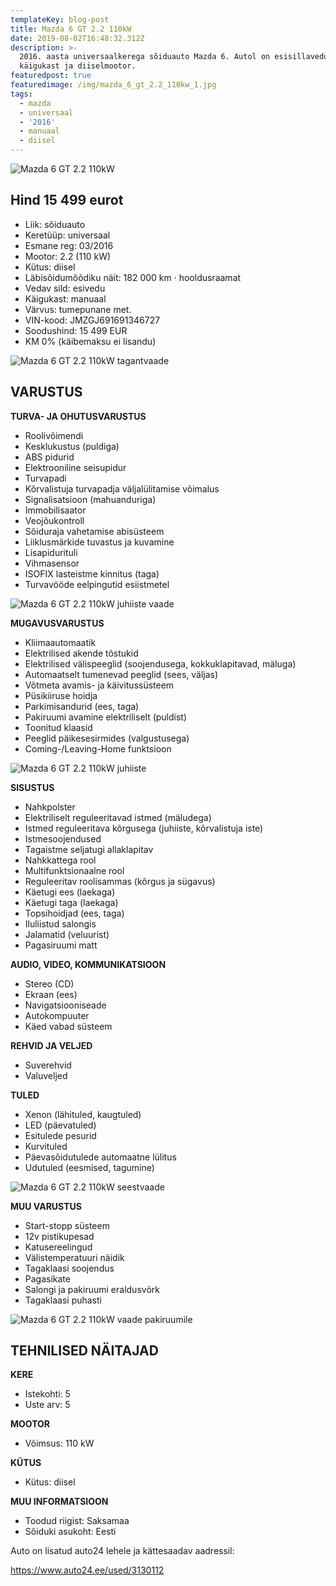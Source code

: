 ```yaml
---
templateKey: blog-post
title: Mazda 6 GT 2.2 110kW
date: 2019-08-02T16:48:32.312Z
description: >-
  2016. aasta universaalkerega sõiduauto Mazda 6. Autol on esisillavedu, manuaal
  käigukast ja diiselmootor.
featuredpost: true
featuredimage: /img/mazda_6_gt_2.2_110kw_1.jpg
tags:
  - mazda
  - universaal
  - '2016'
  - manuaal
  - diisel
---
```

![Mazda 6 GT 2.2 110kW](/img/mazda_6_gt_2.2_110kw_1.jpg "Mazda 6 GT 2.2 110kW")

## Hind 15 499 eurot

* Liik:	sõiduauto
* Keretüüp:	universaal
* Esmane reg:	03/2016
* Mootor:	2.2 (110 kW)
* Kütus:	diisel
* Läbisõidumõõdiku näit:	182 000 km · hooldusraamat
* Vedav sild:	esivedu
* Käigukast:	manuaal
* Värvus:	tumepunane met.
* VIN-kood:	JMZGJ691691346727
* Soodushind:	15 499 EUR
* KM 0% (käibemaksu ei lisandu)

![Mazda 6 GT 2.2 110kW tagantvaade](/img/mazda_6_gt_2.2_110kw_2.jpg "Mazda 6 GT 2.2 110kW tagantvaade")

## VARUSTUS

**TURVA- JA OHUTUSVARUSTUS**

* Roolivõimendi
* Kesklukustus (puldiga)
* ABS pidurid
* Elektrooniline seisupidur
* Turvapadi
* Kõrvalistuja turvapadja väljalülitamise võimalus
* Signalisatsioon (mahuanduriga)
* Immobilisaator
* Veojõukontroll
* Sõiduraja vahetamise abisüsteem
* Liiklusmärkide tuvastus ja kuvamine
* Lisapidurituli
* Vihmasensor
* ISOFIX lasteistme kinnitus (taga)
* Turvavööde eelpingutid esiistmetel

![Mazda 6 GT 2.2 110kW juhiiste vaade](/img/mazda_6_gt_2.2_110kw_3.jpg "Mazda 6 GT 2.2 110kW juhiiste vaade")

**MUGAVUSVARUSTUS**

* Kliimaautomaatik
* Elektrilised akende tõstukid
* Elektrilised välispeeglid (soojendusega, kokkuklapitavad, mäluga)
* Automaatselt tumenevad peeglid (sees, väljas)
* Võtmeta avamis- ja käivitussüsteem
* Püsikiiruse hoidja
* Parkimisandurid (ees, taga)
* Pakiruumi avamine elektriliselt (puldist)
* Toonitud klaasid
* Peeglid päikesesirmides (valgustusega)
* Coming-/Leaving-Home funktsioon

![Mazda 6 GT 2.2 110kW juhiiste](/img/mazda_6_gt_2.2_110kw_4.jpg "Mazda 6 GT 2.2 110kW juhiiste")

**SISUSTUS**

* Nahkpolster
* Elektriliselt reguleeritavad istmed (mäludega)
* Istmed reguleeritava kõrgusega (juhiiste, kõrvalistuja iste)
* Istmesoojendused
* Tagaistme seljatugi allaklapitav
* Nahkkattega rool
* Multifunktsionaalne rool
* Reguleeritav roolisammas (kõrgus ja sügavus)
* Käetugi ees (laekaga)
* Käetugi taga (laekaga)
* Topsihoidjad (ees, taga)
* Iluliistud salongis
* Jalamatid (veluurist)
* Pagasiruumi matt

**AUDIO, VIDEO, KOMMUNIKATSIOON**

* Stereo (CD)
* Ekraan (ees)
* Navigatsiooniseade
* Autokompuuter
* Käed vabad süsteem

**REHVID JA VELJED**

* Suverehvid
* Valuveljed

**TULED**

* Xenon (lähituled, kaugtuled)
* LED (päevatuled)
* Esitulede pesurid
* Kurvituled
* Päevasõidutulede automaatne lülitus
* Udutuled (eesmised, tagumine)

![Mazda 6 GT 2.2 110kW seestvaade](/img/mazda_6_gt_2.2_110kw_5.jpg "Mazda 6 GT 2.2 110kW seestvaade")

**MUU VARUSTUS**

* Start-stopp süsteem
* 12v pistikupesad
* Katusereelingud
* Välistemperatuuri näidik
* Tagaklaasi soojendus
* Pagasikate
* Salongi ja pakiruumi eraldusvõrk
* Tagaklaasi puhasti

![Mazda 6 GT 2.2 110kW vaade pakiruumile](/img/mazda_6_gt_2.2_110kw_6.jpg "Mazda 6 GT 2.2 110kW vaade pakiruumile")

## TEHNILISED NÄITAJAD

**KERE**

* Istekohti:	5
* Uste arv:	5

**MOOTOR**

* Võimsus:	110 kW

**KÜTUS**

* Kütus:	diisel

**MUU INFORMATSIOON**

* Toodud riigist: Saksamaa
* Sõiduki asukoht: Eesti

Auto on lisatud auto24 lehele ja kättesaadav aadressil:

<https://www.auto24.ee/used/3130112>
